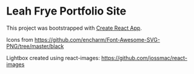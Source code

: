 # Leah Frye Portfolio Site

This project was bootstrapped with [Create React App](https://github.com/facebookincubator/create-react-app).

Icons from https://github.com/encharm/Font-Awesome-SVG-PNG/tree/master/black

Lightbox created using react-images: https://github.com/jossmac/react-images